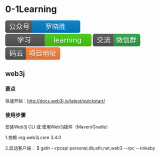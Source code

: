 # 0-1Learning

![alt text](../static/common/svg/luoxiaosheng.svg "公众号")
![alt text](../static/common/svg/luoxiaosheng_learning.svg "学习")
![alt text](../static/common/svg/luoxiaosheng_wechat.svg "微信")
![alt text](../static/common/svg/luoxiaosheng_gitee.svg "码云")

## web3j

### 要点

快速开始：http://docs.web3j.io/latest/quickstart/

### 使用步骤
安装Web3j CLI 或 使用Web3j插件（Maven/Gradle）


1.依赖
<dependency>
  <groupId>org.web3j</groupId>
  <artifactId>core</artifactId>
  <version>3.4.0</version>
</dependency>

2.启动客户端：
$ geth --rpcapi personal,db,eth,net,web3 --rpc --rinkeby